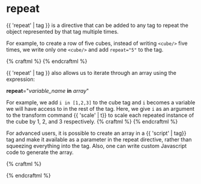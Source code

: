 # repeat

{{ 'repeat' | tag }} is a directive that can be added to any tag to repeat
the object represented by that tag multiple times.

For example, to create a row of five cubes, instead of writing `<cube/>` five
times, we write only one `<cube/>` and add `repeat="5"` to the tag.

{% craftml %}
<row>
  <cube repeat="5"/>
</row>
{% endcraftml %}

{{ 'repeat' | tag }} also allows us to iterate through an array using
the expression:

__repeat__="_variable_name_ __in__ _array_"

For example, we add `i in [1,2,3]` to the cube tag and `i` becomes a variable
we will have access to in the rest of the tag. Here, we give `i` as an
argument to the transform command {{ 'scale' | t}} to scale each repeated instance
of the cube by 1, 2, and 3 respectively.
{% craftml %}
<row>
  <cube repeat="i in [1,2,3]" t="scale {:i:}"/>
</row>
{% endcraftml %}

For advanced users, it is possible to create an array in a {{ 'script' | tag}}
tag and make it available as a parameter in the repeat directive, rather
than squeezing everything into the tag. Also, one can write custom
Javascript code to generate the array.

{% craftml %}
<script>
  $params.is = [1,2,3]
</script>
<row>
  <cube repeat="i in is" t="scale {:i:}"/>  
</row>
{% endcraftml %}
